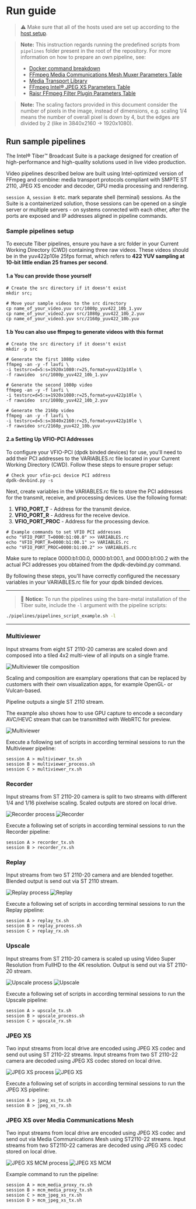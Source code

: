 # Run guide

> ⚠️ Make sure that all of the hosts used are set up according to the [host setup](build.md).

> **Note:** This instruction regards running the predefined scripts from `pipelines` folder present in the root of the repository. For more information on how to prepare an own pipeline, see:
> - [Docker command breakdown](run-know-how.md)
> - [FFmpeg Media Communications Mesh Muxer Parameters Table](plugins/media-communications-mesh.md)
> - [Media Transport Library](plugins/media-transport-library.md)
> - [FFmpeg Intel® JPEG XS Parameters Table](plugins/svt-jpeg-xs.md)
> - [Raisr FFmpeg Filter Plugin Parameters Table](plugins/video-super-resolution.md)

> **Note:** The scaling factors provided in this document consider the number of pixels in the image, instead of dimensions, e.g. scaling 1/4 means the number of overall pixel is down by 4, but the edges are divided by 2 (like in 3840x2160 -> 1920x1080).

## Run sample pipelines

The Intel® Tiber™ Broadcast Suite is a package designed for creation of high-performance and high-quality solutions used in live video production.

Video pipelines described below are built using Intel-optimized version of FFmpeg and combine: media transport protocols compliant with SMPTE ST 2110, JPEG XS encoder and decoder, GPU media processing and rendering.

`session A`, `session B` etc. mark separate shell (terminal) sessions. As the Suite is a containerized solution, those sessions can be opened on a single server or multiple servers - on systems connected with each other, after the ports are exposed and IP addresses aligned in pipeline commands.

### Sample pipelines setup

To execute Tiber pipelines, ensure you have a src folder in your Current Working Directory (CWD) containing  three raw videos. These videos should be in the yuv422p10le 25fps format, which refers to **422 YUV sampling at 10-bit little endian 25 frames per second**.

#### **1.a** You can provide those yourself

```
# Create the src directory if it doesn't exist
mkdir src;

# Move your sample videos to the src directory
cp name_of_your_video.yuv src/1080p_yuv422_10b_1.yuv
cp name_of_your_video2.yuv src/1080p_yuv422_10b_2.yuv
cp name_of_your_video3.yuv src/2160p_yuv422_10b.yuv
```

#### **1.b** You can also use ffmpeg to generate videos with this format
```
# Create the src directory if it doesn't exist
mkdir -p src

# Generate the first 1080p video
ffmpeg -an -y -f lavfi \
-i testsrc=d=5:s=1920x1080:r=25,format=yuv422p10le \
-f rawvideo  src/1080p_yuv422_10b_1.yuv

# Generate the second 1080p video
ffmpeg -an -y -f lavfi \
-i testsrc=d=5:s=1920x1080:r=25,format=yuv422p10le \
-f rawvideo  src/1080p_yuv422_10b_2.yuv

# Generate the 2160p video
ffmpeg -an -y -f lavfi \
-i testsrc=d=5:s=3840x2160:r=25,format=yuv422p10le \
-f rawvideo src/2160p_yuv422_10b.yuv
```

#### **2.a** Setting Up VFIO-PCI Addresses
To configure your VFIO-PCI (dpdk binded devices) for use, you'll need to add their PCI addresses to the VARIABLES.rc file located in your Current Working Directory (CWD). Follow these steps to ensure proper setup:
```
# Check your vfio-pci device PCI address
dpdk-devbind.py -s
```

Next, create variables in the VARIABLES.rc file to store the PCI addresses for the transmit, receive, and processing devices. Use the following format:
1. **VFIO_PORT_T** - Address for the transmit device.
1. **VFIO_PORT_R** - Address for the receive device.
1. **VFIO_PORT_PROC** - Address for the processing device.

```
# Example commands to set VFIO PCI addresses
echo "VFIO_PORT_T=0000:b1:00.0" >> VARIABLES.rc
echo "VFIO_PORT_R=0000:b1:00.1" >> VARIABLES.rc
echo "VFIO_PORT_PROC=0000:b1:00.2" >> VARIABLES.rc
```
Make sure to replace 0000:b1:00.0, 0000:b1:00.1, and 0000:b1:00.2 with the actual PCI addresses you obtained from the dpdk-devbind.py command.

By following these steps, you'll have correctly configured the necessary variables in your VARIABLES.rc file for your dpdk binded devices.

---

>📝 **Notice:** To run the pipelines using the bare-metal installation of the Tiber suite, include the `-l` argument with the pipeline scripts:
```bash
./pipelines/pipelines_script_example.sh -l
```

---

### Multiviewer

Input streams from eight ST 2110-20 cameras are scaled down and composed into a tiled 4x2 multi-view of all inputs on a single frame.

![Multiviewer tile composition](images/multiviewer-process.png)

Scaling and composition are examplary operations that can be replaced by customers with their own visualization apps, for example OpenGL- or Vulcan-based.

Pipeline outputs a single ST 2110 stream.

The example also shows how to use GPU capture to encode a secondary AVC/HEVC stream that can be transmitted with WebRTC for preview.

![Multiviewer](images/multiviewer.png)

Execute a following set of scripts in according terminal sessions to run the Multiviewer pipeline:
```text
session A > multiviewer_tx.sh
session B > multiviewer_process.sh
session C > multiviewer_rx.sh
```


### Recorder

Input streams from ST 2110-20 camera is split to two streams with different 1/4 and 1/16 pixelwise scaling. Scaled outputs are stored on local drive.

![Recorder process](images/recorder-process.png)
![Recorder](images/recorder.png)

Execute a following set of scripts in according terminal sessions to run the Recorder pipeline:
```text
session A > recorder_tx.sh
session B > recorder_rx.sh
```


### Replay

Input streams from two ST 2110-20 camera and are blended together. Blended output is send out via ST 2110 stream.

![Replay process](images/replay-process.png)
![Replay](images/replay.png)

Execute a following set of scripts in according terminal sessions to run the Replay pipeline:
```text
session A > replay_tx.sh
session B > replay_process.sh
session C > replay_rx.sh
```


### Upscale

Input streams from ST 2110-20 camera is scaled up using Video Super Resolution from FullHD to the 4K resolution. Output is send out via ST 2110-20 stream.

![Upscale process](images/upscale-process.png)
![Upscale](images/upscale.png)

Execute a following set of scripts in according terminal sessions to run the Upscale pipeline:
```text
session A > upscale_tx.sh
session B > upscale_process.sh
session C > upscale_rx.sh
```


### JPEG XS

Two input streams from local drive are encoded using JPEG XS codec and send out using ST 2110-22 streams.
Input streams from two ST 2110-22 camera are decoded using JPEG XS codec stored on local drive.

![JPEG XS process](images/jpeg_xs-process.png)
![JPEG XS](images/jpeg_xs.png)

Execute a following set of scripts in according terminal sessions to run the JPEG XS pipeline:
```text
session A > jpeg_xs_tx.sh
session B > jpeg_xs_rx.sh
```


### JPEG XS over Media Communications Mesh

Two input streams from local drive are encoded using JPEG XS codec and send out via Media Communications Mesh using ST2110-22 streams.
Input streams from two ST2110-22 cameras are decoded using JPEG XS codec stored on local drive.

![JPEG XS MCM process](images/jpeg_xs-process.png)
![JPEG XS MCM](images/mcm_jpeg_xs.png)

Example command to run the pipeline:
```text
session A > mcm_media_proxy_rx.sh
session B > mcm_media_proxy_tx.sh
session C > mcm_jpeg_xs_rx.sh
session D > mcm_jpeg_xs_tx.sh
```


<!-- Temporarily hidden
### Video production pipeline
This pipeline does not have its equivalent in code at the moment, but shows a production-ready solution that could be built using Intel® Tiber™ Broadcast Suite.

![Video production pipeline](images/production-pipeline-example.png)

Two 8K cameras capable of sending ST 2110 stream with video encoded using JPEG XS codec, send their streams using UDP multicast.

Server A receives the streams by two Virtual Functions of Intel® E810 Series Ethernet Adapter card used within a single Intel® Tiber™ Broadcast Suite container. Both streams are decoded with low latency using accelerated SVT JPEG XS on Intel® Xeon® Scalable Processor. One stream is downscaled to 1/4th of the size (to 4K), and the other is downscaled to 1/4th and 1/64th of the size (to 4K and 1080p).

Both 4K streams are sent with the same Virtual Functions they were received with to the next container running on Server B. 1080p stream is also sent to a Recorder/Instant replay machine for archival and replay possibility.

Server B receives three streams, two 4K (close to) real-time ones, and one delayed 1080p stream used for replays. The smallest one is later upscaled with Video Super Resolution on Intel® Data Center GPU Flex Series card to match 4K output.

All of the streams are blended and mixed based on predefined instructions. The output is then compressed and sent using RTP protocol (TCP) as a 4K stream.
-->
